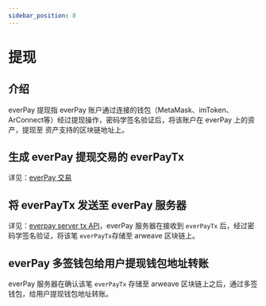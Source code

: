 ```yaml
---
sidebar_position: 8
---
```

# 提现

## 介绍
everPay 提现指 everPay 账户通过连接的钱包（MetaMask、imToken、ArConnect等）经过提现操作，密码学签名验证后，将该账户在 everPay 上的资产，提现至 资产支持的区块链地址上。

## 生成 everPay 提现交易的 everPayTx
详见：[everPay 交易](./everpay-tx)

## 将 everPayTx 发送至 everPay 服务器
详见：[everpay server tx API](../server-api/operation-api/tx)，everPay 服务器在接收到 `everPayTx` 后，经过密码学签名验证，将该笔 `everPayTx`存储至 arweave 区块链上。

## everPay 多签钱包给用户提现钱包地址转账
everPay 服务器在确认该笔 `everPayTx` 存储至 arweave 区块链上之后，通过多签钱包，给用户提现钱包地址转账。